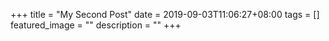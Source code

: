 +++
title =  "My Second Post"
date = 2019-09-03T11:06:27+08:00
tags = []
featured_image = ""
description = ""
+++
